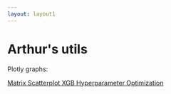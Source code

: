 ```yaml
---
layout: layout1
---
```



# Arthur's utils

Plotly graphs:

[Matrix Scatterplot XGB Hyperparameter Optimization](plot1.html)



